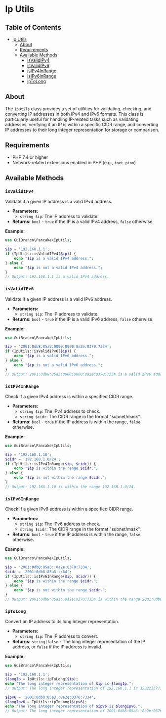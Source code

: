 # Ip Utils

## Table of Contents

- [Ip Utils](#ip-utils)
  - [About](#about)
  - [Requirements](#requirements)
  - [Available Methods](#available-methods)
    - [isValidIPv4](#isvalidipv4)
    - [isValidIPv6](#isvalidipv6)
    - [isIPv4InRange](#isipv4inrange)
    - [isIPv6InRange](#isipv6inrange)
    - [ipToLong](#iptolong)

## About
The `IpUtils` class provides a set of utilities for validating, checking, and converting IP addresses in both IPv4 and IPv6 formats. This class is particularly useful for handling IP-related tasks such as validating addresses, verifying if an IP is within a specific CIDR range, and converting IP addresses to their long integer representation for storage or comparison.

## Requirements
- PHP 7.4 or higher
- Network-related extensions enabled in PHP (e.g., `inet_pton`)

## Available Methods

### `isValidIPv4`

Validate if a given IP address is a valid IPv4 address.

- **Parameters:**
  - `string $ip`: The IP address to validate.
- **Returns:** `bool` - `true` if the IP is a valid IPv4 address, `false` otherwise.

**Example:**
```php
use GuiBranco\Pancake\IpUtils;

$ip = '192.168.1.1';
if (IpUtils::isValidIPv4($ip)) {
    echo "$ip is a valid IPv4 address.";
} else {
    echo "$ip is not a valid IPv4 address.";
}
// Output: 192.168.1.1 is a valid IPv4 address.
```

### `isValidIPv6`

Validate if a given IP address is a valid IPv6 address.

- **Parameters:**
  - `string $ip`: The IP address to validate.
- **Returns:** `bool` - `true` if the IP is a valid IPv6 address, `false` otherwise.

**Example:**
```php
use GuiBranco\Pancake\IpUtils;

$ip = '2001:0db8:85a3:0000:0000:8a2e:0370:7334';
if (IpUtils::isValidIPv6($ip)) {
    echo "$ip is a valid IPv6 address.";
} else {
    echo "$ip is not a valid IPv6 address.";
}
// Output: 2001:0db8:85a3:0000:0000:8a2e:0370:7334 is a valid IPv6 address.
```

### `isIPv4InRange`

Check if a given IPv4 address is within a specified CIDR range.

- **Parameters:**
  - `string $ip`: The IPv4 address to check.
  - `string $cidr`: The CIDR range in the format "subnet/mask".
- **Returns:** `bool` - `true` if the IP address is within the range, `false` otherwise.

**Example:**
```php
use GuiBranco\Pancake\IpUtils;

$ip = '192.168.1.10';
$cidr = '192.168.1.0/24';
if (IpUtils::isIPv4InRange($ip, $cidr)) {
    echo "$ip is within the range $cidr.";
} else {
    echo "$ip is not within the range $cidr.";
}
// Output: 192.168.1.10 is within the range 192.168.1.0/24.
```

### `isIPv6InRange`

Check if a given IPv6 address is within a specified CIDR range.

- **Parameters:**
  - `string $ip`: The IPv6 address to check.
  - `string $cidr`: The CIDR range in the format "subnet/mask".
- **Returns:** `bool` - `true` if the IP address is within the range, `false` otherwise.

**Example:**
```php
use GuiBranco\Pancake\IpUtils;

$ip = '2001:0db8:85a3::8a2e:0370:7334';
$cidr = '2001:0db8:85a3::/64';
if (IpUtils::isIPv6InRange($ip, $cidr)) {
    echo "$ip is within the range $cidr.";
} else {
    echo "$ip is not within the range $cidr.";
}
// Output: 2001:0db8:85a3::8a2e:0370:7334 is within the range 2001:0db8:85a3::/64.
```

### `ipToLong`

Convert an IP address to its long integer representation.

- **Parameters:**
  - `string $ip`: The IP address to convert.
- **Returns:** `string|false` - The long integer representation of the IP address, or `false` if the IP address is invalid.

**Example:**
```php
use GuiBranco\Pancake\IpUtils;

$ip = '192.168.1.1';
$longIp = IpUtils::ipToLong($ip);
echo "The long integer representation of $ip is $longIp.";
// Output: The long integer representation of 192.168.1.1 is 3232235777.

$ipv6 = '2001:0db8:85a3::8a2e:0370:7334';
$longIpv6 = IpUtils::ipToLong($ipv6);
echo "The long integer representation of $ipv6 is $longIpv6.";
// Output: The long integer representation of 2001:0db8:85a3::8a2e:0370:7334 is a large integer.
```
